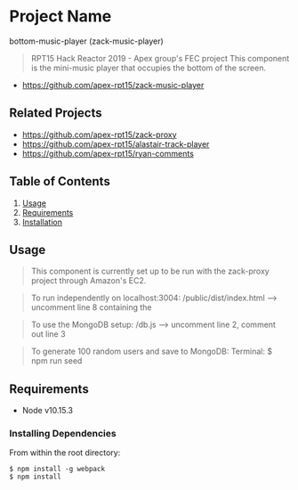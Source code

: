 # Project Name

bottom-music-player (zack-music-player)

> RPT15 Hack Reactor 2019 - Apex group's FEC project
This component is the mini-music player that occupies the bottom of the screen.

  - https://github.com/apex-rpt15/zack-music-player

## Related Projects

  - https://github.com/apex-rpt15/zack-proxy
  - https://github.com/apex-rpt15/alastair-track-player
  - https://github.com/apex-rpt15/ryan-comments

## Table of Contents

1. [Usage](#Usage)
2. [Requirements](#requirements)
3. [Installation](#installation)

## Usage

> This component is currently set up to be run with the zack-proxy project through Amazon's EC2.

> To run independently on localhost:3004: 
	/public/dist/index.html --> uncomment line 8 containing the <audio> element
      Terminal: $ npm start
                $ npm run build

> To use the MongoDB setup:
      /db.js --> uncomment line 2, comment out line 3

> To generate 100 random users and save to MongoDB:
      Terminal: $ npm run seed

## Requirements

- Node v10.15.3

### Installing Dependencies

From within the root directory:

```
$ npm install -g webpack
$ npm install
```

